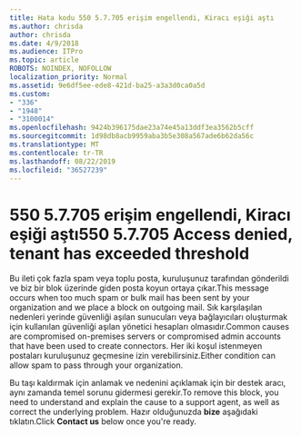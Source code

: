 ```yaml
---
title: Hata kodu 550 5.7.705 erişim engellendi, Kiracı eşiği aştı
ms.author: chrisda
author: chrisda
ms.date: 4/9/2018
ms.audience: ITPro
ms.topic: article
ROBOTS: NOINDEX, NOFOLLOW
localization_priority: Normal
ms.assetid: 9e6df5ee-ede8-421d-ba25-a3a3d0ca0a5d
ms.custom:
- "336"
- "1948"
- "3100014"
ms.openlocfilehash: 9424b396175dae23a74e45a13ddf3ea3562b5cff
ms.sourcegitcommit: 1d98db8acb9959aba3b5e308a567ade6b62da56c
ms.translationtype: MT
ms.contentlocale: tr-TR
ms.lasthandoff: 08/22/2019
ms.locfileid: "36527239"
---
```

# <a name="550-57705-access-denied-tenant-has-exceeded-threshold"></a><span data-ttu-id="c834e-102">550 5.7.705 erişim engellendi, Kiracı eşiği aştı</span><span class="sxs-lookup"><span data-stu-id="c834e-102">550 5.7.705 Access denied, tenant has exceeded threshold</span></span>

<span data-ttu-id="c834e-103">Bu ileti çok fazla spam veya toplu posta, kuruluşunuz tarafından gönderildi ve biz bir blok üzerinde giden posta koyun ortaya çıkar.</span><span class="sxs-lookup"><span data-stu-id="c834e-103">This message occurs when too much spam or bulk mail has been sent by your organization and we place a block on outgoing mail.</span></span>
<span data-ttu-id="c834e-104">Sık karşılaşılan nedenleri yerinde güvenliği aşılan sunucuları veya bağlayıcıları oluşturmak için kullanılan güvenliği aşılan yönetici hesapları olmasıdır.</span><span class="sxs-lookup"><span data-stu-id="c834e-104">Common causes are compromised on-premises servers or compromised admin accounts that have been used to create connectors.</span></span> <span data-ttu-id="c834e-105">Her iki koşul istenmeyen postaları kuruluşunuz geçmesine izin verebilirsiniz.</span><span class="sxs-lookup"><span data-stu-id="c834e-105">Either condition can allow spam to pass through your organization.</span></span>

<span data-ttu-id="c834e-106">Bu taşı kaldırmak için anlamak ve nedenini açıklamak için bir destek aracı, aynı zamanda temel sorunu gidermesi gerekir.</span><span class="sxs-lookup"><span data-stu-id="c834e-106">To remove this block, you need to understand and explain the cause to a support agent, as well as correct the underlying problem.</span></span>
<span data-ttu-id="c834e-107">Hazır olduğunuzda **bize** aşağıdaki tıklatın.</span><span class="sxs-lookup"><span data-stu-id="c834e-107">Click **Contact us** below once you're ready.</span></span>
